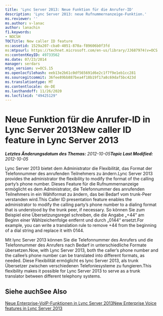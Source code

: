 ```yaml
---
title: 'Lync Server 2013: Neue Funktion für die Anrufer-ID'
description: 'Lync Server 2013: neue Rufnummernanzeige-Funktion.'
ms.reviewer: ''
ms.author: v-lanac
author: lanachin
f1.keywords:
- NOCSH
TOCTitle: New caller ID feature
ms:assetid: 1529a207-cba0-4051-870a-f89606b0f3fd
ms:mtpsurl: https://technet.microsoft.com/en-us/library/JJ687974(v=OCS.15)
ms:contentKeyID: 49733562
ms.date: 07/23/2014
manager: serdars
mtps_version: v=OCS.15
ms.openlocfilehash: eeb13e2b61c0df565691d6e2c1f7f9e1eb1cc281
ms.sourcegitcommit: 36fee89bb887bea4f18b19f17a8c69daf5bc423d
ms.translationtype: MT
ms.contentlocale: de-DE
ms.lasthandoff: 11/26/2020
ms.locfileid: "49425129"
---
```

# <a name="new-caller-id-feature-in-lync-server-2013"></a><span data-ttu-id="55524-103">Neue Funktion für die Anrufer-ID in Lync Server 2013</span><span class="sxs-lookup"><span data-stu-id="55524-103">New caller ID feature in Lync Server 2013</span></span>

<div data-xmlns="http://www.w3.org/1999/xhtml">

<div class="topic" data-xmlns="http://www.w3.org/1999/xhtml" data-msxsl="urn:schemas-microsoft-com:xslt" data-cs="https://msdn.microsoft.com/">

<div data-asp="https://msdn2.microsoft.com/asp">



</div>

<div id="mainSection">

<div id="mainBody"><span data-ttu-id="55524-104">

<span> </span></span><span class="sxs-lookup"><span data-stu-id="55524-104">

<span> </span></span></span>

<span data-ttu-id="55524-105">_**Letztes Änderungsdatum des Themas:** 2012-10-05_</span><span class="sxs-lookup"><span data-stu-id="55524-105">_**Topic Last Modified:** 2012-10-05_</span></span>

<span data-ttu-id="55524-106">Lync Server 2013 bietet dem Administrator die Flexibilität, das Format der Telefonnummer des anrufenden Teilnehmers zu ändern.</span><span class="sxs-lookup"><span data-stu-id="55524-106">Lync Server 2013 provides the administrator the flexibility to modify the format of the calling party’s phone number.</span></span> <span data-ttu-id="55524-107">Dieses Feature für die Rufnummernanzeige ermöglicht es dem Administrator, die Telefonnummer des anrufenden Teilnehmers in ein Wählformat zu ändern, das bei Bedarf vom trunk-Peer verstanden wird.</span><span class="sxs-lookup"><span data-stu-id="55524-107">This Caller ID presentation feature enables the administrator to modify the calling party’s phone number to a dialing format that is understood by the trunk peer, if necessary.</span></span> <span data-ttu-id="55524-108">So können Sie zum Beispiel eine Übersetzungsregel schreiben, die die Angabe „+44“ am Beginn einer Wählzeichenfolge entfernt und durch „0144“ ersetzt.</span><span class="sxs-lookup"><span data-stu-id="55524-108">For example, you can write a translation rule to remove +44 from the beginning of a dial string and replace it with 0144.</span></span>

<span data-ttu-id="55524-109">Mit lync Server 2013 können Sie die Telefonnummer des Anrufers und die Telefonnummer des Anrufers nach Bedarf in unterschiedliche Formate übersetzen.</span><span class="sxs-lookup"><span data-stu-id="55524-109">Now, with Lync Server 2013, both the caller’s phone number and the callee’s phone number can be translated into different formats, as needed.</span></span> <span data-ttu-id="55524-110">Diese Flexibilität ermöglicht es lync Server 2013, als trunk Übersetzer zwischen verschiedenen Telefoniesysteme zu fungieren.</span><span class="sxs-lookup"><span data-stu-id="55524-110">This flexibility makes it possible for Lync Server 2013 to serve as a trunk translator between different telephony systems.</span></span>

<div>

## <a name="see-also"></a><span data-ttu-id="55524-111">Siehe auch</span><span class="sxs-lookup"><span data-stu-id="55524-111">See Also</span></span>


[<span data-ttu-id="55524-112">Neue Enterprise-VoIP-Funktionen in Lync Server 2013</span><span class="sxs-lookup"><span data-stu-id="55524-112">New Enterprise Voice features in Lync Server 2013</span></span>](lync-server-2013-new-enterprise-voice-features.md)  
  

<span data-ttu-id="55524-113"></div>

</div>

<span> </span>

</div>

</div>

</span><span class="sxs-lookup"><span data-stu-id="55524-113"></div>

</div>

<span> </span>

</div>

</div>

</span></span></div>

